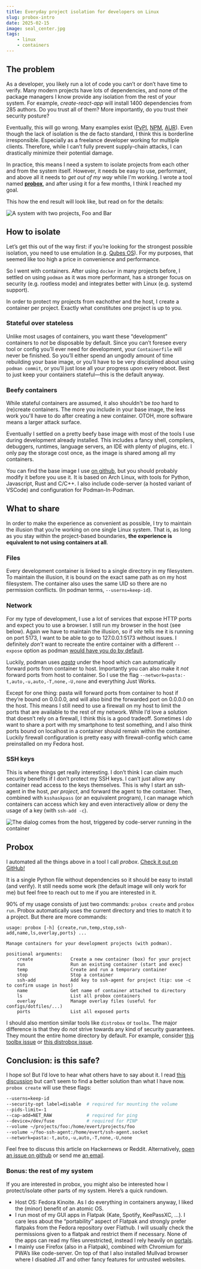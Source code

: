 ```yaml
---
title: Everyday project isolation for developers on Linux
slug: probox-intro
date: 2025-02-15
image: seal_center.jpg
tags:
    - linux
    - containers
---
```



## The problem

As a developer, you likely run a lot of code you can’t or don’t have time to verify. Many modern projects have lots of dependencies, and none of the package managers I know provide any isolation from the rest of your system. For example, *create-react-app* will install 1400 dependencies from 285 authors. Do you trust all of them? More importantly, do you trust their security posture?

Eventually, this will go wrong. Many examples exist ([PyPI](https://arxiv.org/abs/2309.11021), [NPM](https://jfrog.com/blog/large-scale-npm-attack-targets-azure-developers-with-malicious-packages/), [AUR](https://sensorstechforum.com/arch-linux-aur-repository-found-contain-malware/)). Even though the lack of isolation is the de facto standard, I think this is borderline irresponsible. Especially as a freelance developer working for multiple clients. Therefore, while I can’t fully prevent supply-chain attacks, I can drastically minimize their potential damage.

In practice, this means I need a system to isolate projects from each other and from the system itself. However, it needs be easy to use, performant, and above all it needs to *get out of my way* while I'm working. I wrote a tool named [**probox**](https://github.com/evertheylen/probox), and after using it for a few months, I think I reached my goal.

This how the end result will look like, but read on for the details:

![A system with two projects, Foo and Bar](onenote_diagram.png)


## How to isolate

Let’s get this out of the way first: if you’re looking for the strongest possible isolation, you need to use emulation (e.g. [Qubes OS](https://www.qubes-os.org/)). For my purposes, that seemed like too high a price in convenience and performance.

So I went with containers. After using `docker` in many projects before, I settled on using `podman` as it was more performant, has a stronger focus on security (e.g. rootless mode) and integrates better with Linux (e.g. systemd support).

In order to protect my projects from eachother and the host, I create a container per project. Exactly what constitutes one project is up to you.


### Stateful over stateless

Unlike most usages of containers, you want these “development” containers to *not* be disposable by default. Since you can’t foresee every tool or config you’ll ever need for development, your `Containerfile` will never be finished. So you’ll either spend an ungodly amount of time rebuilding your base image, or you’ll have to be very disciplined about using `podman commit`, or you’ll just lose all your progress upon every reboot. Best to just keep your containers stateful—this is the default anyway.


### Beefy containers

While stateful containers are assumed, it also shouldn't be *too* hard to (re)create containers. The more you include in your base image, the less work you'll have to do after creating a new container. OTOH, more software means a larger attack surface.

Eventually I settled on a pretty beefy base image with most of the tools I use during development already installed. This includes a fancy shell, compilers, debuggers, runtimes, language servers, an IDE with plenty of plugins, etc. I only pay the storage cost once, as the image is shared among all my containers.

You can find the base image I use [on github](https://github.com/evertheylen/probox/blob/main/arch-with-code-server/Containerfile), but you should probably modify it before you use it. It is based on Arch Linux, with tools for Python, Javascript, Rust and C/C++. I also include code-server (a hosted variant of VSCode) and configuration for Podman-In-Podman.


## What to share

In order to make the experience as convenient as possible, I try to maintain the illusion that you’re working on one single Linux system. That is, as long as you stay within the project-based boundaries, **the experience is equivalent to not using containers at all**.


### Files

Every development container is linked to a single directory in my filesystem. To maintain the illusion, it is bound on the exact same path as on my host filesystem. The container also uses the same UID so there are no permission conflicts. (In podman terms, `--userns=keep-id`).


### Network

For my type of development, I use a lot of services that expose HTTP ports and expect you to use a browser. I still run my browser in the host (see below). Again we have to maintain the illusion, so if *vite* tells me it is running on port 5173, I want to be able to go to 127.0.0.1:5173 without issues. I definitely *don’t* want to recreate the entire container with a different `--expose` option as podman [would have you do by default](https://github.com/containers/podman/issues/18309).

Luckily, podman uses [*pasta*](https://passt.top/passt/about/) under the hood which can automatically forward ports from container to host. Importantly you can also make it *not* forward ports from host to container. So I use the flag `--network=pasta:-t,auto,-u,auto,-T,none,-U,none` and everything Just Works.

Except for one thing: pasta will forward ports from container to host if they’re bound on 0.0.0.0, and will also bind the forwarded port on 0.0.0.0 on the host. This means I still need to use a firewall on my host to limit the ports that are available to the rest of my network. While I’d love a solution that doesn’t rely on a firewall, I think this is a good tradeoff. Sometimes I *do* want to share a port with my smartphone to test something, and I also think ports bound on localhost in a container should remain within the container. Luckily firewall configuration is pretty easy with firewall-config which came preinstalled on my Fedora host.


### SSH keys

This is where things get really interesting. I don’t think I can claim much security benefits if I don’t protect my SSH keys. I can’t just allow any container read access to the keys themselves. This is why I start an ssh-agent in the host, *per project*, and forward the agent to the container. Then, combined with `ksshaskpass` (or an equivalent program), I can manage which containers can access which key and even interactively allow or deny the usage of a key (with `ssh-add -c`).

![The dialog comes from the host, triggered by code-server running in the container](screenshot_ksshaskpass.png)


## Probox

I automated all the things above in a tool I call *probox*. [Check it out on GitHub!](https://github.com/evertheylen/probox)

It is a single Python file without dependencies so it should be easy to install (and verify). It still needs some work (the default image will only work for me) but feel free to reach out to me if you are interested in it.

90% of my usage consists of just two commands: `probox create` and `probox run`. Probox automatically uses the current directory and tries to match it to a project. But there are more commands:

```
usage: probox [-h] {create,run,temp,stop,ssh-add,name,ls,overlay,ports} ...

Manage containers for your development projects (with podman).

positional arguments:
    create              Create a new container (box) for your project
    run                 Run an existing container (start and exec)
    temp                Create and run a temporary container
    stop                Stop a container
    ssh-add             Add key to ssh-agent for project (tip: use -c to confirm usage in host)
    name                Get name of container attached to directory
    ls                  List all probox containers
    overlay             Manage overlay files (useful for configs/dotfiles/...)
    ports               List all exposed ports
```

I should also mention similar tools like `distrobox` or `toolbx`. The major difference is that they do *not* strive towards any kind of security guarantees. They mount the entire home directory by default. For example, consider [this toolbx issue](https://github.com/containers/toolbox/issues/183) or [this distrobox issue](https://github.com/89luca89/distrobox/issues/28#issuecomment-2408529939).


## Conclusion: is this safe?

I hope so! But I’d love to hear what others have to say about it. I read [this discussion](https://github.com/containers/podman/discussions/13728#discussioncomment-2900471) but can’t seem to find a better solution than what I have now. `probox create` will use these flags:

```bash
--userns=keep-id
--security-opt label=disable  # required for mounting the volume
--pids-limit=-1               
--cap-add=NET_RAW             # required for ping
--device=/dev/fuse            # required for PINP
--volume ~/projects/foo:/home/evert/projects/foo
--volume ~/foo-ssh-agent:/home/evert/ssh-agent.socket
--network=pasta:-t,auto,-u,auto,-T,none,-U,none
```

Feel free to discuss this article on Hackernews or Reddit. Alternatively, [open an issue on github](https://github.com/evertheylen/probox/issues) or send me [an email](mailto:evertheylen@gmail.com).

### Bonus: the rest of my system

If you are interested in probox, you might also be interested how I protect/isolate other parts of my system. Here’s a quick rundown.

- Host OS: Fedora Kinoite. As I do everything in containers anyway, I liked the (minor) benefit of an atomic OS.
- I run most of my GUI apps in Flatpak (Kate, Spotify, KeePassXC, …). I care less about the “portability” aspect of Flatpak and strongly prefer flatpaks from the Fedora repository over Flathub. I will usually check the permissions given to a flatpak and restrict them if necessary. None of the apps can read my files unrestricted, instead I rely heavily on [portals](https://docs.flatpak.org/en/latest/portal-api-reference.html).
- I mainly use Firefox (also in a Flatpak), combined with Chromium for PWA’s like code-server. On top of that I also installed Mullvad browser where I disabled JIT and other fancy features for untrusted websites.
